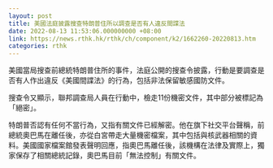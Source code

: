 ```yaml
---
layout: post
title: 美國法庭披露搜查特朗普住所以調查是否有人違反間諜法
date: 2022-08-13 11:53:06.000000000 +08:00
link: https://news.rthk.hk/rthk/ch/component/k2/1662260-20220813.htm
categories: rthk
---
```


美國當局搜查前總統特朗普住所的事件，法庭公開的搜查令披露，行動是要調查是否有人作出違反《美國間諜法》的行為，包括非法保留敏感國防文件。

搜查令又顯示，聯邦調查局人員在行動中，檢走11份機密文件，其中部分被標記為「絕密」。

特朗普否認有任何不當行為，又指有關文件已經解密。他在旗下社交平台聲稱，前總統奧巴馬在離任後，亦從白宮帶走大量機密檔案，其中包括與核武器相關的資料。美國國家檔案館發表聲明回應，指奧巴馬離任後，該機構在法律及實際上，獨家保存了相關總統記錄，奧巴馬目前「無法控制」有關文件。
